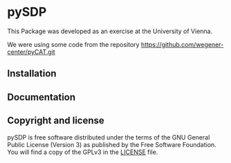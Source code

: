 # pySDP

This Package was developed as an exercise at the University of Vienna.

We were using some code from the repository
https://github.com/wegener-center/pyCAT.git


Installation
------------


Documentation
-------------


Copyright and license
---------------------

pySDP is free software distributed under the terms of the GNU General Public
License (Version 3) as published by the Free Software Foundation. You will find
a copy of the GPLv3 in the [LICENSE](LICENSE.md) file.
